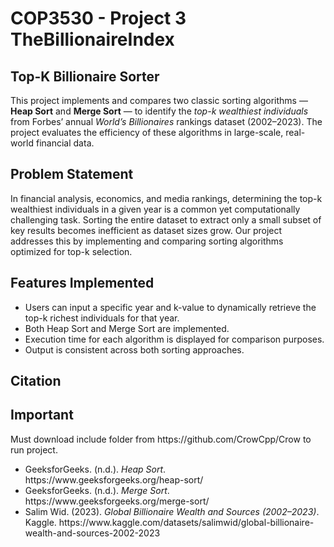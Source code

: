<H1> COP3530 - Project 3 TheBillionaireIndex</h1>

<H2> Top-K Billionaire Sorter</h2>
This project implements and compares two classic sorting algorithms 
— <b>Heap Sort</b> and <b>Merge Sort</b> — to identify the <i>top-k 
wealthiest individuals</i> from Forbes’ annual <i>World’s Billionaires</i> 
rankings dataset (2002–2023). The project evaluates the efficiency of 
these algorithms in large-scale, real-world financial data.


<H2> Problem Statement </H2>

In financial analysis, economics, and media rankings, determining the
top-k wealthiest individuals in a given year is a common yet 
computationally challenging task. Sorting the entire dataset to extract
only a small subset of key results becomes inefficient as dataset sizes
grow. Our project addresses this by implementing and comparing sorting 
algorithms optimized for top-k selection.

<H2> Features Implemented </H2>

<ul>
  <li>Users can input a specific year and k-value to dynamically retrieve the top-k richest individuals for that year.</li>
  <li>Both Heap Sort and Merge Sort are implemented.</li>
  <li>Execution time for each algorithm is displayed for comparison purposes.</li>
  <li>Output is consistent across both sorting approaches.</li>
</ul>

<H2> Citation </H2>
<H2> Important </H2>
Must download include folder from https://github.com/CrowCpp/Crow to run project. 
  
<ul>
  <li>GeeksforGeeks. (n.d.). <i>Heap Sort</i>. https://www.geeksforgeeks.org/heap-sort/</li>
  <li>GeeksforGeeks. (n.d.). <i>Merge Sort</i>. https://www.geeksforgeeks.org/merge-sort/</li>
  <li>Salim Wid. (2023). <i>Global Billionaire Wealth and Sources (2002–2023)</i>. Kaggle. https://www.kaggle.com/datasets/salimwid/global-billionaire-wealth-and-sources-2002-2023</li>
</ul>
